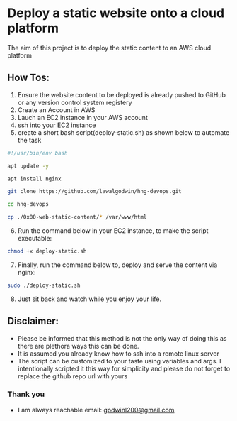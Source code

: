 # Deploy a static website onto a cloud platform

The aim of this project is to deploy the static content to an AWS cloud platform

## How Tos:
1. Ensure the website content to be deployed is already pushed to GitHub or any version control system registery
2. Create an Account in AWS
3. Lauch an EC2 instance in your AWS account
4. ssh into your EC2 instance
5. create a short bash script(deploy-static.sh) as shown below to automate the task
``` bash
#!/usr/bin/env bash

apt update -y

apt install nginx

git clone https://github.com/lawalgodwin/hng-devops.git

cd hng-devops

cp ./0x00-web-static-content/* /var/www/html
```
6. Run the command below in your EC2 instance, to make the script executable:
``` bash 
chmod +x deploy-static.sh
```
7. Finally, run the command below to, deploy and serve the content via nginx:
``` bash 
sudo ./deploy-static.sh
```
8. Just sit back and watch while you enjoy your life.

## Disclaimer:
- Please be informed that this method is not the only way of doing this as there are plethora ways this can be done.
- It is assumed you already know how to ssh into a remote linux server
- The script can be customized to your taste using variables and args. I intentionally scripted it this way for simplicity and please do not forget to replace the github repo url with yours

### Thank you
- I am always reachable email: godwinl200@gmail.com
